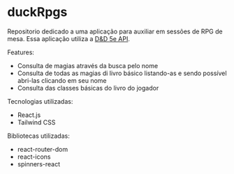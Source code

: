 # duckRpgs
Repositorio dedicado a uma aplicação para auxiliar em sessões de RPG de mesa.
Essa aplicação utiliza a <a href="https://www.dnd5eapi.co/">D&D 5e API</a>.</br>

Features:
- Consulta de magias através da busca pelo nome
- Consulta de todas as magias di livro básico listando-as e sendo possível abri-las clicando em seu nome
- Consulta das classes básicas do livro do jogador

Tecnologias utilizadas:
- React.js
- Tailwind CSS

Bibliotecas utilizadas:
- react-router-dom
- react-icons
- spinners-react